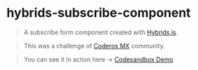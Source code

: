 # hybrids-subscribe-component
> A subscribe form component created with [Hybrids.js](https://hybrids.js.org/). 

> This was a challenge of [Coderos MX](https://www.youtube.com/channel/UCCWF25mcVP25_zQLyXzXu5g) community. 


> You can see it in action here -> [Codesandbox Demo](https://3muyu.csb.app/)
